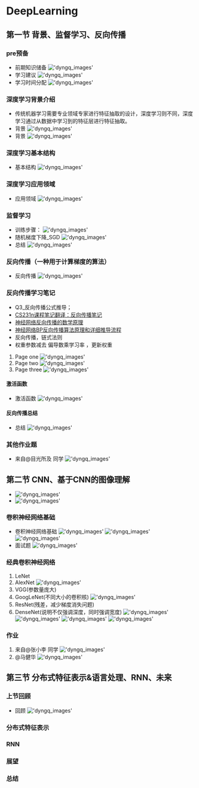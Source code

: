 # DeepLearning

## 第一节 背景、监督学习、反向传播

### pre预备

* 前期知识储备
!['dyngq_images'](images/dyngq_2019-09-14-15-52-12.png)
* 学习建议
!['dyngq_images'](images/dyngq_2019-09-14-16-06-27.png)
* 学习时间分配
!['dyngq_images'](images/dyngq_2019-09-14-16-08-45.png)

### 深度学习背景介绍

* 传统机器学习需要专业领域专家进行特征抽取的设计，深度学习则不同，深度学习通过从数据中学习到的特征层进行特征抽取。
* 背景
!['dyngq_images'](images/dyngq_2019-09-14-16-14-59.png)
* 背景
!['dyngq_images'](images/dyngq_2019-09-14-16-15-19.png)

### 深度学习基本结构

* 基本结构
!['dyngq_images'](images/dyngq_2019-09-14-16-31-14.png)

### 深度学习应用领域

* 应用领域
!['dyngq_images'](images/dyngq_2019-09-14-16-31-48.png)

### 监督学习

* 训练步骤：
!['dyngq_images'](images/dyngq_2019-09-14-16-36-04.png)
* 随机梯度下降_SGD
!['dyngq_images'](images/dyngq_2019-09-14-17-36-46.png)
* 总结
!['dyngq_images'](images/dyngq_2019-09-17-16-54-17.png)

### 反向传播（一种用于计算梯度的算法）

* 反向传播
!['dyngq_images'](images/dyngq_2019-09-17-17-00-43.png)

### 反向传播学习笔记

* Q3_反向传播公式推导；
* [CS231n课程笔记翻译：反向传播笔记](https://zhuanlan.zhihu.com/p/21407711)
* [神经网络反向传播的数学原理](https://zhuanlan.zhihu.com/p/22473137)
* [神经网络BP反向传播算法原理和详细推导流程](https://blog.csdn.net/qq_32865355/article/details/80260212)
* 反向传播，链式法则
* 权重参数减去 偏导数乘学习率 ，更新权重

1. Page one
!['dyngq_images'](images/dyngq_2019-09-21-11-34-41.png)
2. Page two
!['dyngq_images'](images/dyngq_2019-09-21-11-34-55.png)
3. Page three
!['dyngq_images'](images/dyngq_2019-09-21-11-35-09.png)

#### 激活函数

* 激活函数
!['dyngq_images'](images/dyngq_2019-09-23-16-11-19.png)

#### 反向传播总结

* 总结
!['dyngq_images'](images/dyngq_2019-09-23-16-12-53.png)

### 其他作业题

* 来自@目光所及 同学
!['dyngq_images'](images/dyngq_2019-09-23-16-15-31.png)

## 第二节 CNN、基于CNN的图像理解

* !['dyngq_images'](images/dyngq_2019-09-23-16-26-17.png)
* !['dyngq_images'](images/cnn.gif)

### 卷积神经网络基础

* 卷积神经网络基础
!['dyngq_images'](images/dyngq_2019-09-23-16-27-23.png)
!['dyngq_images'](images/dyngq_2019-09-23-16-29-04.png)
!['dyngq_images'](images/dyngq_2019-09-23-17-13-50.png)
* 面试题
!['dyngq_images'](images/dyngq_2019-09-23-17-15-41.png)

### 经典卷积神经网络

1. LeNet
2. AlexNet
!['dyngq_images'](images/dyngq_2019-09-23-17-17-05.png)
3. VGG(参数量庞大)
4. GoogLeNet(不同大小的卷积核)
!['dyngq_images'](images/dyngq_2019-09-23-17-18-31.png)
5. ResNet(残差，减少梯度消失问题)
6. DenseNet(说明不仅强调深度，同时强调宽度)
!['dyngq_images'](images/dyngq_2019-09-23-17-22-47.png)
!['dyngq_images'](images/dyngq_2019-09-23-17-24-06.png)
!['dyngq_images'](images/dyngq_2019-09-23-17-24-30.png)
!['dyngq_images'](images/dyngq_2019-09-23-17-25-11.png)

### 作业

1. 来自@张小李 同学
!['dyngq_images'](images/dyngq_2019-09-23-17-26-56.png)
2. @马健华
!['dyngq_images'](images/dyngq_2019-09-23-17-28-19.png)

## 第三节 分布式特征表示&语言处理、RNN、未来

### 上节回顾

* 回顾
!['dyngq_images'](images/dyngq_2019-09-26-13-58-22.png)

### 分布式特征表示

### RNN

### 展望

### 总结
